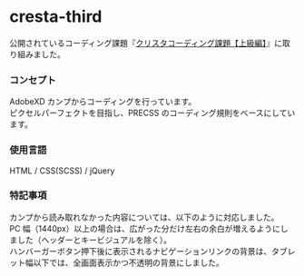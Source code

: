 # cresta-third

公開されているコーディング課題『[クリスタコーディング課題【上級編】](https://pengi-n.co.jp/blog/coding-practice3/)』に取り組みました。

### コンセプト

AdobeXD カンプからコーディングを行っています。  
ピクセルパーフェクトを目指し、PRECSS のコーディング規則をベースにしています。

### 使用言語

HTML / CSS(SCSS) / jQuery

### 特記事項

カンプから読み取れなかった内容については、以下のように対応しました。  
PC 幅（1440px）以上の場合は、広がった分だけ左右の余白が増えるようにしました（ヘッダーとキービジュアルを除く）。  
ハンバーガーボタン押下後に表示されるナビゲーションリンクの背景は、タブレット幅以下では、全画面表示かつ不透明の背景にしました。
